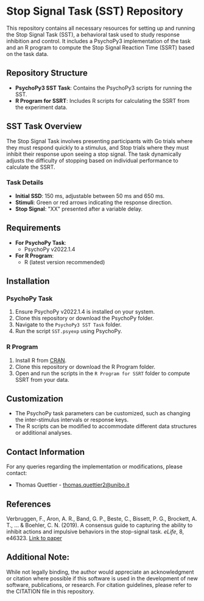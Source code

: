 # Stop Signal Task (SST) Repository

This repository contains all necessary resources for setting up and running the Stop Signal Task (SST), a behavioral task used to study response inhibition and control. It includes a PsychoPy3 implementation of the task and an R program to compute the Stop Signal Reaction Time (SSRT) based on the task data.

## Repository Structure
- **PsychoPy3 SST Task**: Contains the PsychoPy3 scripts for running the SST.
- **R Program for SSRT**: Includes R scripts for calculating the SSRT from the experiment data.

## SST Task Overview
The Stop Signal Task involves presenting participants with Go trials where they must respond quickly to a stimulus, and Stop trials where they must inhibit their response upon seeing a stop signal. The task dynamically adjusts the difficulty of stopping based on individual performance to calculate the SSRT.

### Task Details
- **Initial SSD**: 150 ms, adjustable between 50 ms and 650 ms.
- **Stimuli**: Green or red arrows indicating the response direction.
- **Stop Signal**: "XX" presented after a variable delay.

## Requirements
- **For PsychoPy Task**:
  - PsychoPy v2022.1.4
- **For R Program**:
  - R (latest version recommended)

## Installation

### PsychoPy Task
1. Ensure PsychoPy v2022.1.4 is installed on your system.
2. Clone this repository or download the PsychoPy folder.
3. Navigate to the `PsychoPy3 SST Task` folder.
4. Run the script `SST.psyexp` using PsychoPy.

### R Program
1. Install R from [CRAN](https://cran.r-project.org/).
2. Clone this repository or download the R Program folder.
3. Open and run the scripts in the `R Program for SSRT` folder to compute SSRT from your data.

## Customization
- The PsychoPy task parameters can be customized, such as changing the inter-stimulus intervals or response keys.
- The R scripts can be modified to accommodate different data structures or additional analyses.

## Contact Information
For any queries regarding the implementation or modifications, please contact:
- Thomas Quettier - [thomas.quettier2@unibo.it](mailto:thomas.quettier2@unibo.it)

## References
Verbruggen, F., Aron, A. R., Band, G. P., Beste, C., Bissett, P. G., Brockett, A. T., ... & Boehler, C. N. (2019). A consensus guide to capturing the ability to inhibit actions and impulsive behaviors in the stop-signal task. *eLife*, 8, e46323. [Link to paper](https://doi.org/10.7554/eLife.46323)

## Additional Note:
While not legally binding, the author would appreciate an acknowledgment or citation
where possible if this software is used in the development of new software, publications,
or research. For citation guidelines, please refer to the CITATION file in this repository.
